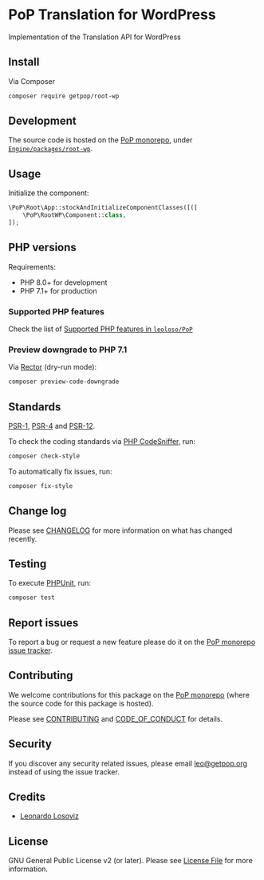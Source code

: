 # PoP Translation for WordPress

<!--
[![Build Status][ico-travis]][link-travis]
[![Quality Score][ico-code-quality]][link-code-quality]
[![Software License][ico-license]](LICENSE.md)
[![Latest Version on Packagist][ico-version]][link-packagist]
[![Coverage Status][ico-scrutinizer]][link-scrutinizer]
[![Total Downloads][ico-downloads]][link-downloads]
-->

Implementation of the Translation API for WordPress

## Install

Via Composer

``` bash
composer require getpop/root-wp
```

## Development

The source code is hosted on the [PoP monorepo](https://github.com/leoloso/PoP), under [`Engine/packages/root-wp`](https://github.com/leoloso/PoP/tree/master/layers/Engine/packages/root-wp).

## Usage

Initialize the component:

``` php
\PoP\Root\App::stockAndInitializeComponentClasses([([
    \PoP\RootWP\Component::class,
]);
```

## PHP versions

Requirements:

- PHP 8.0+ for development
- PHP 7.1+ for production

### Supported PHP features

Check the list of [Supported PHP features in `leoloso/PoP`](https://github.com/leoloso/PoP/blob/master/docs/supported-php-features.md)

### Preview downgrade to PHP 7.1

Via [Rector](https://github.com/rectorphp/rector) (dry-run mode):

```bash
composer preview-code-downgrade
```

## Standards

[PSR-1](https://www.php-fig.org/psr/psr-1), [PSR-4](https://www.php-fig.org/psr/psr-4) and [PSR-12](https://www.php-fig.org/psr/psr-12).

To check the coding standards via [PHP CodeSniffer](https://github.com/squizlabs/PHP_CodeSniffer), run:

``` bash
composer check-style
```

To automatically fix issues, run:

``` bash
composer fix-style
```

## Change log

Please see [CHANGELOG](CHANGELOG.md) for more information on what has changed recently.

## Testing

To execute [PHPUnit](https://phpunit.de/), run:

``` bash
composer test
```

## Report issues

To report a bug or request a new feature please do it on the [PoP monorepo issue tracker](https://github.com/leoloso/PoP/issues).

## Contributing

We welcome contributions for this package on the [PoP monorepo](https://github.com/leoloso/PoP) (where the source code for this package is hosted).

Please see [CONTRIBUTING](CONTRIBUTING.md) and [CODE_OF_CONDUCT](CODE_OF_CONDUCT.md) for details.

## Security

If you discover any security related issues, please email leo@getpop.org instead of using the issue tracker.

## Credits

- [Leonardo Losoviz][link-author]

## License

GNU General Public License v2 (or later). Please see [License File](LICENSE.md) for more information.

[ico-version]: https://img.shields.io/packagist/v/getpop/root-wp.svg?style=flat-square
[ico-license]: https://img.shields.io/badge/license-GPLv2-brightgreen.svg?style=flat-square
[ico-travis]: https://img.shields.io/travis/getpop/root-wp/master.svg?style=flat-square
[ico-scrutinizer]: https://img.shields.io/scrutinizer/coverage/g/getpop/root-wp.svg?style=flat-square
[ico-code-quality]: https://img.shields.io/scrutinizer/g/getpop/root-wp.svg?style=flat-square
[ico-downloads]: https://img.shields.io/packagist/dt/getpop/root-wp.svg?style=flat-square

[link-packagist]: https://packagist.org/packages/getpop/root-wp
[link-travis]: https://travis-ci.org/getpop/root-wp
[link-scrutinizer]: https://scrutinizer-ci.com/g/getpop/root-wp/code-structure
[link-code-quality]: https://scrutinizer-ci.com/g/getpop/root-wp
[link-downloads]: https://packagist.org/packages/getpop/root-wp
[link-contributors]: ../../../../../../contributors
[link-author]: https://github.com/leoloso
